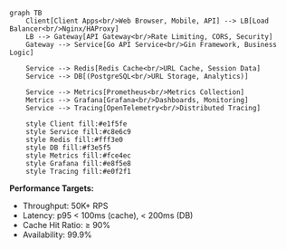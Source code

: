 ```mermaid
graph TB
    Client[Client Apps<br/>Web Browser, Mobile, API] --> LB[Load Balancer<br/>Nginx/HAProxy]
    LB --> Gateway[API Gateway<br/>Rate Limiting, CORS, Security]
    Gateway --> Service[Go API Service<br/>Gin Framework, Business Logic]
    
    Service --> Redis[Redis Cache<br/>URL Cache, Session Data]
    Service --> DB[(PostgreSQL<br/>URL Storage, Analytics)]
    
    Service --> Metrics[Prometheus<br/>Metrics Collection]
    Metrics --> Grafana[Grafana<br/>Dashboards, Monitoring]
    Service --> Tracing[OpenTelemetry<br/>Distributed Tracing]
    
    style Client fill:#e1f5fe
    style Service fill:#c8e6c9
    style Redis fill:#fff3e0
    style DB fill:#f3e5f5
    style Metrics fill:#fce4ec
    style Grafana fill:#e8f5e8
    style Tracing fill:#e0f2f1
```

**Performance Targets:**
- Throughput: 50K+ RPS
- Latency: p95 < 100ms (cache), < 200ms (DB)
- Cache Hit Ratio: ≥ 90%
- Availability: 99.9%

